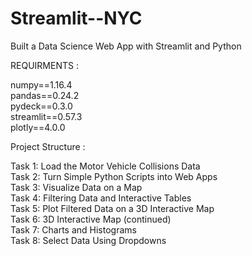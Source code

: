 # Streamlit--NYC
Built a Data Science Web App with Streamlit and Python


REQUIRMENTS :

numpy==1.16.4  <br />
pandas==0.24.2  <br />
pydeck==0.3.0  <br />
streamlit==0.57.3  <br />
plotly==4.0.0  <br />


Project Structure :

Task 1: Load the Motor Vehicle Collisions Data  <br />
Task 2: Turn Simple Python Scripts into Web Apps  <br />
Task 3: Visualize Data on a Map  <br />
Task 4: Filtering Data and Interactive Tables  <br />
Task 5: Plot Filtered Data on a 3D Interactive Map <br />
Task 6: 3D Interactive Map (continued)  <br />
Task 7: Charts and Histograms  <br />
Task 8: Select Data Using Dropdowns  <br />
